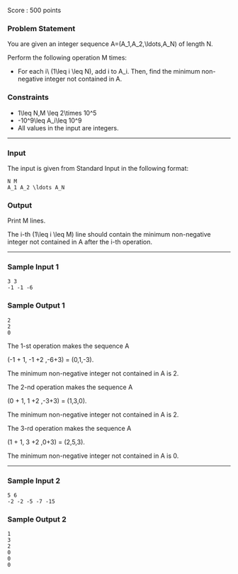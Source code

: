 Score : 500 points

### Problem Statement

You are given an integer sequence A=(A\_1,A\_2,\ldots,A\_N) of length N.

Perform the following operation M times:

* For each i\ (1\leq i \leq N), add i to A\_i. Then, find the minimum non-negative integer not contained in A.

### Constraints

* 1\leq N,M \leq 2\times 10^5
* -10^9\leq A\_i\leq 10^9
* All values in the input are integers.

---

### Input

The input is given from Standard Input in the following format:

```
N M 
A_1 A_2 \ldots A_N
```

### Output

Print M lines.

The i-th (1\leq i \leq M) line should contain the minimum non-negative integer not contained in A after the i-th operation.

---

### Sample Input 1

```
3 3
-1 -1 -6
```

### Sample Output 1

```
2
2
0
```

The 1-st operation makes the sequence A

(-1 + 1, -1 +2 ,-6+3) = (0,1,-3).

The minimum non-negative integer not contained in A is 2.

The 2-nd operation makes the sequence A

(0 + 1, 1 +2 ,-3+3) = (1,3,0).

The minimum non-negative integer not contained in A is 2.

The 3-rd operation makes the sequence A

(1 + 1, 3 +2 ,0+3) = (2,5,3).

The minimum non-negative integer not contained in A is 0.

---

### Sample Input 2

```
5 6
-2 -2 -5 -7 -15
```

### Sample Output 2

```
1
3
2
0
0
0
```